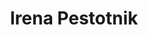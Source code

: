 ---
SICRIS: null
draft: false
fixName: irena_pestotnik
lab: null
labPos: null
location: R3.40 - Finančno računovodska služba
mailInfo: irena.pestotnik@fri.uni-lj.si
officeHours: null
profName: Irena Pestotnik
profTitle: Financial and Accounting Department
telephoneInfo: null
title: Irena Pestotnik
---